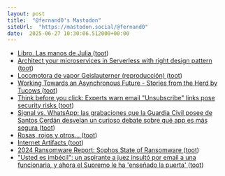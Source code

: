 ```yaml
---
layout: post
title:  "@fernand0's Mastodon"
siteUrl:  "https://mastodon.social/@fernand0"
date:  2025-06-27 10:30:06.512000+00:00
---
```

*  [Libro. Las manos de Julia ](https://fotografiasenmovimiento.wordpress.com/2025/06/27/libro-las-manos-de-julia) ([toot](https://mastodon.social/@fernand0/114754860253395898))
*  [Architect your microservices in Serverless with right design pattern ](https://medium.com/@raja.sk.saravanan/architect-your-microservices-in-serverless-with-right-design-pattern-60ebe67496) ([toot](https://mastodon.social/@fernand0/114754848333188582))
*  [Locomotora de vapor Geislauterner (reproducción) ](https://www.flickr.com/photos/fernand0/54616876636) ([toot](https://mastodon.social/@fernand0/114754591795878853))
*  [Working Towards an Asynchronous Future - Stories from the Herd by Tucows ](https://storiesfromtheherd.com/working-towards-an-asynchronous-future-d47133d19ef) ([toot](https://mastodon.social/@fernand0/114754561646108282))
*  [Think before you click: Experts warn email "Unsubscribe" links pose security risks ](https://www.techspot.com/news/108263-think-before-you-click-experts-warn-unsubscribe-links.htm) ([toot](https://mastodon.social/@fernand0/114754389770017118))
*  [Signal vs. WhatsApp: las grabaciones que la Guardia Civil posee de Santos Cerdán desvelan un curioso debate sobre qué app es más segura ](https://www.genbeta.com/actualidad/signal-vs-whatsapp-grabaciones-que-guardia-civil-posee-santos-cerdan-desvelan-curioso-debate-que-app-segur) ([toot](https://mastodon.social/@fernand0/114752804892551963))
*  [Rosas, rojos y otros… ](https://avecesunafoto.wordpress.com/2025/06/26/rosas-rojos-y-otros) ([toot](https://mastodon.social/@fernand0/114750786985653753))
*  [Internet Artifacts ](https://neal.fun/internet-artifacts) ([toot](https://mastodon.social/@fernand0/114750785583881457))
*  [2024 Ransomware Report: Sophos State of Ransomware ](https://www.sophos.com/en-us/content/state-of-ransomware?x-clickref=1110lamNEx) ([toot](https://mastodon.social/@fernand0/114750518003249115))
*  ["Usted es imbécil": un aspirante a juez insultó por email a una funcionaria, y ahora el Supremo le ha 'enseñado la puerta' ](https://www.genbeta.com/actualidad/usted-imbecil-aspirante-a-juez-insulto-email-a-funcionaria-ahora-supremo-le-ha-ensenado-puert) ([toot](https://mastodon.social/@fernand0/114750336400590837))
